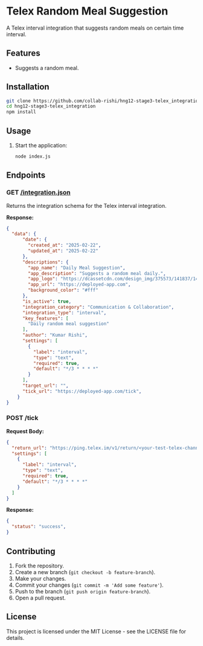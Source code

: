 # Telex Random Meal Suggestion

A Telex interval integration that suggests random meals on certain time interval.

## Features

- Suggests a random meal.

## Installation

```bash
git clone https://github.com/collab-rishi/hng12-stage3-telex_integration.git
cd hng12-stage3-telex_integration
npm install
```

## Usage

1. Start the application:

   ```bash
   node index.js
   ```

## Endpoints

### GET [/integration.json](http://_vscodecontentref_/2)

Returns the integration schema for the Telex interval integration.

**Response:**

```json
{
  "data": {
      "date": {
        "created_at": "2025-02-22",
        "updated_at": "2025-02-22"
      },
      "descriptions": {
        "app_name": "Daily Meal Suggestion",
        "app_description": "Suggests a random meal daily.",
        "app_logo": "https://dcassetcdn.com/design_img/375573/141837/141837_3031164_375573_image.jpg",
        "app_url": "https://deployed-app.com",
        "background_color": "#fff"
      },
      "is_active": true,
      "integration_category": "Communication & Collaboration",
      "integration_type": "interval",
      "key_features": [
        "Daily random meal suggestion"
      ],
      "author": "Kumar Rishi",
      "settings": [
        {
          "label": "interval",
          "type": "text",
          "required": true,
          "default": "*/3 * * * *"
        }
      ],
      "target_url": "",
      "tick_url": "https://deployed-app.com/tick",
    }
}
```

### POST /tick

**Request Body:**

```json
{
  "return_url": "https://ping.telex.im/v1/return/<your-test-telex-channel-id>",
  "settings": [
    {
      "label": "interval",
      "type": "text",
      "required": true,
      "default": "*/3 * * * *"
    }
  ]
}
```

**Response:**

```json
{
  "status": "success",
}
```

## Contributing

1. Fork the repository.
2. Create a new branch (`git checkout -b feature-branch`).
3. Make your changes.
4. Commit your changes (`git commit -m 'Add some feature'`).
5. Push to the branch (`git push origin feature-branch`).
6. Open a pull request.

## License

This project is licensed under the MIT License - see the LICENSE file for details.
